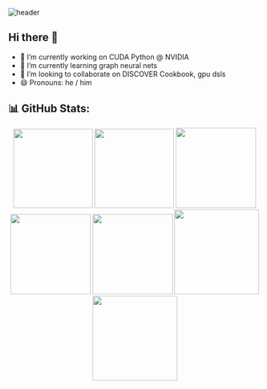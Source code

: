 ![header](https://capsule-render.vercel.app/api?type=cylinder&color=gradient&customColorList=21&height=300&section=header&text=Andy%20R%20Terrel&fontSize=90)


## Hi there 👋

- 🔭 I’m currently working on CUDA Python @ NVIDIA
- 🌱 I’m currently learning graph neural nets
- 👯 I’m looking to collaborate on DISCOVER Cookbook, gpu dsls
- 😄 Pronouns: he / him



## 📊 GitHub Stats:

<div align="center">
<img height="158em" src="https://github-profile-summary-cards.vercel.app/api/cards/profile-details?username=aterrel&theme=radical">
<img height="158em" src="https://github-profile-summary-cards.vercel.app/api/cards/stats?username=aterrel&theme=radical">
<img height="160em" src="https://github-profile-summary-cards.vercel.app/api/cards/repos-per-language?username=aterrel&theme=radical">
<img height="160em" src="https://github-profile-summary-cards.vercel.app/api/cards/most-commit-language?username=aterrel&theme=radical">
<img height="160em" src="https://github-profile-summary-cards.vercel.app/api/cards/productive-time?username=aterrel&theme=radical&utcOffset=5.5">
<img height="169em" src="https://github-readme-stats.vercel.app/api?username=aterrel&theme=radical&hide_border=false&include_all_commits=true&count_private=true">
<img height="169em" src="https://github-readme-streak-stats.herokuapp.com/?user=aterrel&theme=radical">
</div>

<br>

